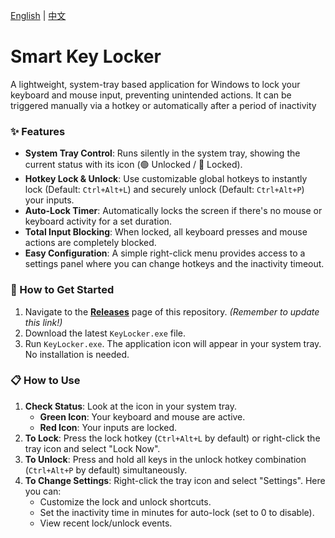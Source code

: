 [English](./README.md) | [中文](./README_zh.md)

# Smart Key Locker

A lightweight, system-tray based application for Windows to lock your keyboard and mouse input, preventing unintended actions. It can be triggered manually via a hotkey or automatically after a period of inactivity

### ✨ Features

*   **System Tray Control**: Runs silently in the system tray, showing the current status with its icon (🟢 Unlocked / 🔴 Locked).
*   **Hotkey Lock & Unlock**: Use customizable global hotkeys to instantly lock (Default: `Ctrl+Alt+L`) and securely unlock (Default: `Ctrl+Alt+P`) your inputs.
*   **Auto-Lock Timer**: Automatically locks the screen if there's no mouse or keyboard activity for a set duration.
*   **Total Input Blocking**: When locked, all keyboard presses and mouse actions are completely blocked.
*   **Easy Configuration**: A simple right-click menu provides access to a settings panel where you can change hotkeys and the inactivity timeout.

### 🚀 How to Get Started

1.  Navigate to the [**Releases**](https://github.com/your-username/your-repo/releases) page of this repository. *(Remember to update this link!)*
2.  Download the latest `KeyLocker.exe` file.
3.  Run `KeyLocker.exe`. The application icon will appear in your system tray. No installation is needed.

### 📋 How to Use

1.  **Check Status**: Look at the icon in your system tray.
    *   **Green Icon**: Your keyboard and mouse are active.
    *   **Red Icon**: Your inputs are locked.
2.  **To Lock**: Press the lock hotkey (`Ctrl+Alt+L` by default) or right-click the tray icon and select "Lock Now".
3.  **To Unlock**: Press and hold all keys in the unlock hotkey combination (`Ctrl+Alt+P` by default) simultaneously.
4.  **To Change Settings**: Right-click the tray icon and select "Settings". Here you can:
    *   Customize the lock and unlock shortcuts.
    *   Set the inactivity time in minutes for auto-lock (set to 0 to disable).
    *   View recent lock/unlock events.

